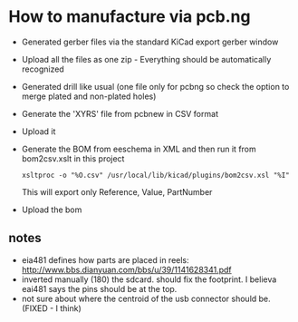 # How to manufacture via pcb.ng

 - Generated gerber files via the standard KiCad export gerber window
 - Upload all the files as one zip - Everything should be automatically
   recognized
 - Generated drill like usual (one file only for pcbng so check the option to
   merge plated and non-plated holes)
 - Generate the 'XYRS' file from pcbnew in CSV format
 - Upload it
 - Generate the BOM from eeschema in XML and then run it from bom2csv.xslt in
   this project

       xsltproc -o "%O.csv" /usr/local/lib/kicad/plugins/bom2csv.xsl "%I"

   This will export only Reference, Value, PartNumber

 - Upload the bom

## notes

- eia481 defines how parts are placed in reels:
  http://www.bbs.dianyuan.com/bbs/u/39/1141628341.pdf
- inverted manually (180) the sdcard. should fix the footprint. I believa eai481
  says the pins should be at the top.
- not sure about where the centroid of the usb connector should be. (FIXED - I
  think)

